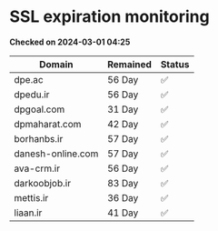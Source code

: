 # SSL expiration monitoring

**Checked on 2024-03-01 04:25**

| Domain | Remained | Status       |
|--------|----------|--------------|
| dpe.ac     | 56 Day   | ✅ |
| dpedu.ir     | 56 Day   | ✅ |
| dpgoal.com     | 31 Day   | ✅ |
| dpmaharat.com     | 42 Day   | ✅ |
| borhanbs.ir     | 57 Day   | ✅ |
| danesh-online.com     | 57 Day   | ✅ |
| ava-crm.ir     | 56 Day   | ✅ |
| darkoobjob.ir     | 83 Day   | ✅ |
| mettis.ir     | 36 Day   | ✅ |
| liaan.ir     | 41 Day   | ✅ |
